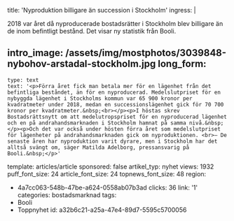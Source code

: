title: 'Nyproduktion billigare än succession i Stockholm'
ingress: |
  <p>2018 var året då nyproducerade bostadsrätter i Stockholm blev billigare än de inom befintligt bestånd. Det visar ny statistik från Booli.
  </p>
  
intro_image: /assets/img/mostphotos/3039848-nybohov-arstadal-stockholm.jpg
long_form:
  -
    type: text
    text: '<p>Förra året fick man betala mer för en lägenhet från det befintliga beståndet, än för en nyproducerad. Medelslutpriset för en nybyggda lägenhet i Stockholms kommun var 65 900 kronor per kvadratmeter under 2018, medan en successionslägenhet gick för 70 700 kronor per kvadratmeter.&nbsp;<br></p><p>I höstas skrev Bostadsrättsnytt om att medelutropspriset för en nyproducerad lägenhet och en på andrahandsmarknaden i Stockholm hamnat på samma nivå.&nbsp;</p><p>Och det var också under hösten förra året som medelslutpriset för lägenheter på andrahandsmarknaden gick om nyproduktionen. <br>– De senaste åren har nyproduktion varit dyrare, men i Stockholm har det alltså svängt om, säger Matilda Adelborg, pressansvarig på Booli.&nbsp;</p>'
template: articles/article
sponsored: false
artikel_typ: nyhet
views: 1932
puff_font_size: 24
article_font_size: 24
topnews_font_size: 48
region:
  - 4a7cc063-548b-47be-a624-0558ab07b3ad
clicks: 36
link: '1'
categories: bostadsmarknad
tags:
  - Booli
  - Toppnyhet
id: a32b6c21-a25a-47e4-89d7-5595c5700056
